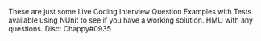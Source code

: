 These are just some Live Coding Interview Question Examples with Tests available using NUnit to see if you have a working solution. HMU with any questions. Disc: Chappy#0935
